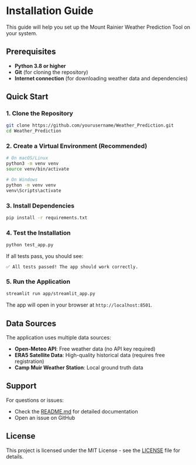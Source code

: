 # Installation Guide

This guide will help you set up the Mount Rainier Weather Prediction Tool on your system.

## Prerequisites

- **Python 3.8 or higher**
- **Git** (for cloning the repository)
- **Internet connection** (for downloading weather data and dependencies)

## Quick Start

### 1. Clone the Repository

```bash
git clone https://github.com/yourusername/Weather_Prediction.git
cd Weather_Prediction
```

### 2. Create a Virtual Environment (Recommended)

```bash
# On macOS/Linux
python3 -m venv venv
source venv/bin/activate

# On Windows
python -m venv venv
venv\Scripts\activate
```

### 3. Install Dependencies

```bash
pip install -r requirements.txt
```

### 4. Test the Installation

```bash
python test_app.py
```

If all tests pass, you should see:
```
✅ All tests passed! The app should work correctly.
```

### 5. Run the Application

```bash
streamlit run app/streamlit_app.py
```

The app will open in your browser at `http://localhost:8501`.

## Data Sources

The application uses multiple data sources:

- **Open-Meteo API**: Free weather data (no API key required)
- **ERA5 Satellite Data**: High-quality historical data (requires free registration)
- **Camp Muir Weather Station**: Local ground truth data

## Support

For questions or issues:
- Check the [README.md](README.md) for detailed documentation
- Open an issue on GitHub

## License

This project is licensed under the MIT License - see the [LICENSE](LICENSE) file for details. 

